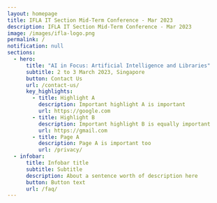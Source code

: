 ```yaml
---
layout: homepage
title: IFLA IT Section Mid-Term Conference - Mar 2023
description: IFLA IT Section Mid-Term Conference - Mar 2023
image: /images/ifla-logo.png
permalink: /
notification: null
sections:
  - hero:
      title: "AI in Focus: Artificial Intelligence and Libraries"
      subtitle: 2 to 3 March 2023, Singapore
      button: Contact Us
      url: /contact-us/
      key_highlights:
        - title: Highlight A
          description: Important highlight A is important
          url: https://google.com
        - title: Highlight B
          description: Important highlight B is equally important
          url: https://gmail.com
        - title: Page A
          description: Page A is important too
          url: /privacy/
  - infobar:
      title: Infobar title
      subtitle: Subtitle
      description: About a sentence worth of description here
      button: Button text
      url: /faq/
---
```

